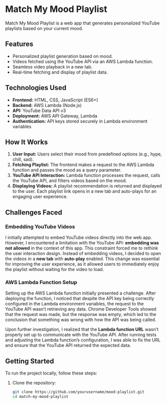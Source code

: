 # Match My Mood Playlist 

Match My Mood Playlist is a web app that generates personalized YouTube playlists based on your current mood.

## Features 
- Personalized playlist generation based on mood.
- Videos fetched using the YouTube API via an AWS Lambda function.
- Seamless video playback in a new tab.
- Real-time fetching and display of playlist data.
  
## Technologies Used 
- **Frontend:** HTML, CSS, JavaScript (ES6+)
- **Backend:** AWS Lambda (Node.js)
- **API:** YouTube Data API v3
- **Deployment:** AWS API Gateway, Lambda
- **Authentication:** API keys stored securely in Lambda environment variables

## How It Works 
1. **User Input:** Users select their mood from predefined options (e.g., hype, chill, sad).
2. **Fetching Playlist:** The frontend makes a request to the AWS Lambda function and passes the mood as a query parameter.
3. **YouTube API Interaction:** Lambda function processes the request, calls the YouTube API, and filters videos based on the mood.
4. **Displaying Videos:** A playlist recommendation is returned and displayed to the user. Each playlist link opens in a new tab and auto-plays for an engaging user experience.

## Challenges Faced 

### Embedding YouTube Videos
I initially attempted to embed YouTube videos directly into the web app. However, I encountered a limitation with the YouTube API: **embedding was not allowed** in the context of this app. This constraint forced me to rethink the user interaction design. Instead of embedding videos, I decided to open the videos in a **new tab** with **auto-play** enabled. This change was essential for improving the user experience, as it allowed users to immediately enjoy the playlist without waiting for the video to load. 

### AWS Lambda Function Setup

Setting up the AWS Lambda function initially presented a challenge. After deploying the function, I noticed that despite the API key being correctly configured in the Lambda environment variables, the request to the YouTube API wasn’t retrieving any data. Chrome Developer Tools showed that the request was made, but the response was empty, which led to the conclusion that something was wrong with how the API was being called.

Upon further investigation, I realized that the **Lambda function URL** wasn’t properly set up to communicate with the YouTube API. After running tests and adjusting the Lambda function’s configuration, I was able to fix the URL and ensure that the YouTube API returned the expected data.


## Getting Started 

To run the project locally, follow these steps:

1. Clone the repository:

   ```bash
   git clone https://github.com/yourusername/mood-playlist.git
   cd match-my-mood-playlist
